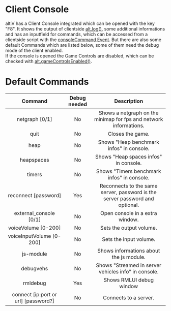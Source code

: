 # Client Console

alt:V has a Client Console integrated which can be opened with the key "F8". It shows the output of clientside [alt.log()](https://docs.altv.mp/js/api/alt-client.html#_altmp_altv_types_alt_client_log), some additional informations and has an inputfield for commands, which can be accessed from a clientside script with the [consoleCommand Event](https://docs.altv.mp/js/api/alt-client.IClientEvent.html#_altmp_altv_types_alt_client_IClientEvent_consoleCommand). But there are also some default Commands which are listed below, some of them need the debug mode of the client enabled.<br>
If the console is opened the Game Controls are disabled, which can be checked with [alt.gameControlsEnabled()](https://docs.altv.mp/js/api/alt-client.html#_altmp_altv_types_alt_client_gameControlsEnabled).


# Default Commands

|       Command         |               Debug needed            |            Description           |
| :-------------------: | :-----------------------------------: |:-------------------------------: |
| netgraph [0/1]                            | No            |   Shows a netgraph on the minimap for fps and network informations.               |
| quit                                      | No            |   Closes the game.                                                                |
| heap                                      | No            |   Shows "Heap benchmark infos" in console.                                        |
| heapspaces                                | No            |   Shows "Heap spaces infos" in console.                                           |
| timers                                    | No            |   Shows "Timers benchmark infos" in console.                                      |
| reconnect [password]                      | Yes           |   Reconnects to the same server, password is the server password and optional.    |
| external_console [0/1]                    | No            |   Open console in a extra window.                                                 |
| voiceVolume [0-200]                       | No            |   Sets the output volume.                                                         |
| voiceInputVolume [0-200]                  | No            |   Sets the input volume.                                                          |
| js-module                                 | No            |   Shows informations about the js module.                                         |
| debugvehs                                 | No            |   Shows "Streamed in server vehicles info" in console.                            |
| rmldebug                                  | Yes           |   Shows RMLUI debug window                                                        |
| connect [ip:port or url] [password?]      | No            |   Connects to a server.                                                           |
